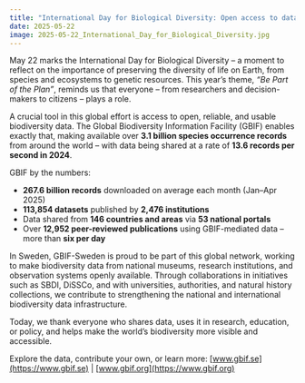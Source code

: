 ```yaml
---
title: "International Day for Biological Diversity: Open access to data is key to future conservation"
date: 2025-05-22
image: 2025-05-22_International_Day_for_Biological_Diversity.jpg
---
```


May 22 marks the International Day for Biological Diversity – a moment to reflect on the importance of preserving the diversity of life on Earth, from species and ecosystems to genetic resources. This year’s theme, *“Be Part of the Plan”*, reminds us that everyone – from researchers and decision-makers to citizens – plays a role.

A crucial tool in this global effort is access to open, reliable, and usable biodiversity data. The Global Biodiversity Information Facility (GBIF) enables exactly that, making available over **3.1 billion species occurrence records** from around the world – with data being shared at a rate of **13.6 records per second in 2024**.

GBIF by the numbers:
- **267.6 billion records** downloaded on average each month (Jan–Apr 2025)
- **113,854 datasets** published by **2,476 institutions**
- Data shared from **146 countries and areas** via **53 national portals**
- Over **12,952 peer-reviewed publications** using GBIF-mediated data – more than **six per day**

In Sweden, GBIF-Sweden is proud to be part of this global network, working to make biodiversity data from national museums, research institutions, and observation systems openly available. Through collaborations in initiatives such as SBDI, DiSSCo, and with universities, authorities, and natural history collections, we contribute to strengthening the national and international biodiversity data infrastructure.

Today, we thank everyone who shares data, uses it in research, education, or policy, and helps make the world’s biodiversity more visible and accessible.

Explore the data, contribute your own, or learn more: [www.gbif.se](https://www.gbif.se) \| [www.gbif.org](https://www.gbif.org)
